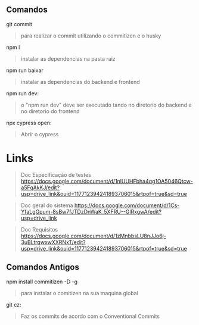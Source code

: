 ## Comandos

git commit
> para realizar o commit utilizando o commitizen e o husky

npm i
> instalar as dependencias na pasta raiz

npm run baixar
> instalar as dependencias do backend e frontend

npm run dev:
> o "npm run dev" deve ser executado tando no diretorio do backend e no diretorio do frontend

npx cypress open:
> Abrir o cypress

# Links

> Doc Especificação de testes
https://docs.google.com/document/d/1nlUUHFbha4qg1OA5046Qtcw-a5FqAkKJ/edit?usp=drive_link&ouid=117712394241893706015&rtpof=true&sd=true

> Doc geral do sistema
https://docs.google.com/document/d/1Cs-YfaLgGpum-8sBw7fJTDzDnWaK_5XFRU--GlRxgwA/edit?usp=drive_link

> Doc Requisitos
https://docs.google.com/document/d/1zMnbbsLU8nJJo6j-3uBLtrqwxwXXRNxT/edit?usp=drive_link&ouid=117712394241893706015&rtpof=true&sd=true

## Comandos Antigos

npm install commitizen -D -g
> para instalar o comitizen na sua maquina global

git cz:
> Faz os commits de acordo com o Conventional Commits

